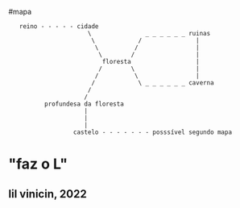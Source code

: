 #mapa

       reino - - - - - cidade
                          \               _ _ _ _ _ _ ruinas
                           \            /               |
                            \          /                |
                             \        /                 |
                              floresta                  |
                             /        \                 |
                            /          \                |
                           /            \ _ _ _ _ _ _ caverna
                          /
                         /                 
              profundesa da floresta
                         |
                         |
                         |
                      castelo - - - - - - - posssível segundo mapa


# "faz o L"
## lil vinicin, 2022